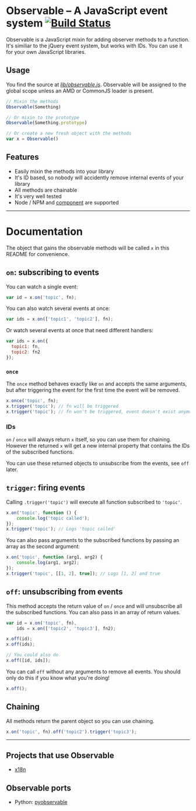 # Observable – A JavaScript event system [![Build Status](https://travis-ci.org/florian/observable.png)](https://travis-ci.org/florian/observable)

Observable is a JavaScript mixin for adding observer methods to a function. It's similiar to the jQuery event system, but works with IDs. You can use it for your own JavaScript libraries.

## Usage

You find the source at *[lib/observable.js](blob/master/lib/observable.js)*. Observable will be assigned to the global scope unless an AMD or CommonJS loader is present.

```js
// Mixin the methods
Observable(Something)

// Or mixin to the prototype
Observable(Something.prototype)

// Or create a new fresh object with the methods
var x = Observable()
```

## Features

- Easily mixin the methods into your library
- It's ID based, so nobody will accidently remove internal events of your library
- All methods are chainable
- It's very well tested
- Node / NPM and [component](https://github.com/component/component) are supported

- - -

# Documentation

The object that gains the observable methods will be called `x` in this README for convenience.

## `on`: subscribing to events

You can watch a single event:

```js
var id = x.on('topic', fn);
```

You can also watch several events at once:

```js
var ids = x.on(['topic1', 'topic2'], fn);
```

Or watch several events at once that need different handlers:

```js
var ids = x.on({
  topic1: fn,
  topic2: fn2
});
```

### `once`

The `once` method behaves exactly like `on` and accepts the same arguments, but after triggering the event for the first time the event will be removed.

```js
x.once('topic', fn);
x.trigger('topic'); // fn will be triggered
x.trigger('topic'); // fn won't be triggered, event doesn't exist anymore
```

### IDs

`on` / `once` will always return `x` itself, so you can use them for chaining. However the returned `x` will get a new internal property that contains the IDs of the subscribed functions.

You can use these returned objects to unsubscribe from the events, see `off` later.

## `trigger`: firing events

Calling `.trigger('topic')` will execute all function subscribed to `'topic'`.

```js
x.on('topic', function () {
	console.log('topic called');
});
x.trigger('topic'); // Logs 'topic called'
```

You can also pass arguments to the subscribed functions by passing an array as the second argument:

```js
x.on('topic', function (arg1, arg2) {
	console.log(arg1, arg2);
});
x.trigger('topic', [[1, 2], true]); // Logs [1, 2] and true
```

## `off`: unsubscribing from events

This method accepts the return value of `on` / `once` and will unsubscribe all the subscribed functions. You can also pass in an array of return values.

```js
var id = x.on('topic', fn),
    ids = x.on(['topic2', 'topic3'], fn2);

x.off(id);
x.off(ids);

// You could also do
x.off([id, ids]);
```

You can call `off` without any arguments to remove all events. You should only do this if you know what you're doing!

```js
x.off();
```

## Chaining

All methods return the parent object so you can use chaining.

```js
x.on('topic', fn).off('topic2').trigger('topic3');
```

- - -

## Projects that use Observable

- [x18n](https://github.com/florian/x18n)

## Observable ports

- Python: [pyobservable](https://github.com/timofurrer/pyobservable)

